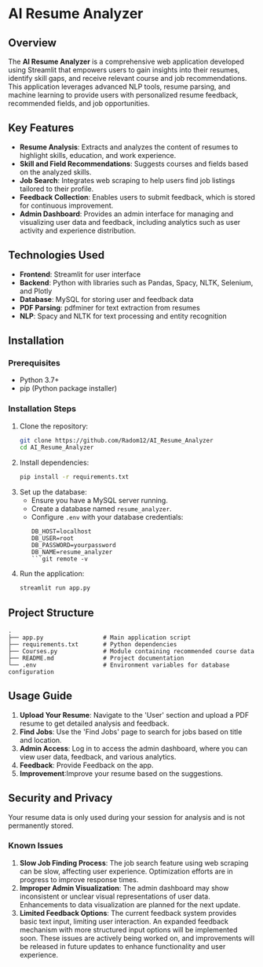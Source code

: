 # AI Resume Analyzer
## Overview
The **AI Resume Analyzer** is a comprehensive web application developed using Streamlit that empowers users to gain insights into their resumes, identify skill gaps, and receive relevant course and job recommendations. This application leverages advanced NLP tools, resume parsing, and machine learning to provide users with personalized resume feedback, recommended fields, and job opportunities.



## Key Features
- **Resume Analysis**: Extracts and analyzes the content of resumes to highlight skills, education, and work experience.
- **Skill and Field Recommendations**: Suggests courses and fields based on the analyzed skills.
- **Job Search**: Integrates web scraping to help users find job listings tailored to their profile.
- **Feedback Collection**: Enables users to submit feedback, which is stored for continuous improvement.
- **Admin Dashboard**: Provides an admin interface for managing and visualizing user data and feedback, including analytics such as user activity and experience distribution.



## Technologies Used
- **Frontend**: Streamlit for user interface
- **Backend**: Python with libraries such as Pandas, Spacy, NLTK, Selenium, and Plotly
- **Database**: MySQL for storing user and feedback data
- **PDF Parsing**: pdfminer for text extraction from resumes
- **NLP**: Spacy and NLTK for text processing and entity recognition

## Installation
### Prerequisites
- Python 3.7+
- pip (Python package installer)

### Installation Steps
1. Clone the repository:
   ```bash
   git clone https://github.com/Radom12/AI_Resume_Analyzer
   cd AI_Resume_Analyzer
   ```
2. Install dependencies:
   ```bash
   pip install -r requirements.txt
   ```
3. Set up the database:
   - Ensure you have a MySQL server running.
   - Create a database named `resume_analyzer`.
   - Configure `.env` with your database credentials:
     ```
     DB_HOST=localhost
     DB_USER=root
     DB_PASSWORD=yourpassword
     DB_NAME=resume_analyzer
     ```git remote -v

4. Run the application:
   ```bash
   streamlit run app.py
   ```

## Project Structure
```
.
├── app.py                 # Main application script
├── requirements.txt       # Python dependencies
├── Courses.py             # Module containing recommended course data
├── README.md              # Project documentation
└── .env                   # Environment variables for database configuration
```

## Usage Guide
1. **Upload Your Resume**: Navigate to the 'User' section and upload a PDF resume to get detailed analysis and feedback.
2. **Find Jobs**: Use the 'Find Jobs' page to search for jobs based on title and location.
3. **Admin Access**: Log in to access the admin dashboard, where you can view user data, feedback, and various analytics.
4. **Feedback**: Provide Feedback on the app.
5. **Improvement**:Improve your resume based on the suggestions.

## Security and Privacy
Your resume data is only used during your session for analysis and is not permanently stored.

### Known Issues
1. **Slow Job Finding Process**: The job search feature using web scraping can be slow, affecting user experience. Optimization efforts are in progress to improve response times.
2. **Improper Admin Visualization**: The admin dashboard may show inconsistent or unclear visual representations of user data. Enhancements to data visualization are planned for the next update.
3. **Limited Feedback Options**: The current feedback system provides basic text input, limiting user interaction. An expanded feedback mechanism with more structured input options will be implemented soon.
These issues are actively being worked on, and improvements will be released in future updates to enhance functionality and user experience.

